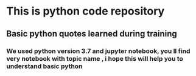 # This is python code repository
## Basic python quotes learned during training
### We used python version 3.7 and jupyter notebook, you ll find very notebook with topic name , i hope this will help you to understand basic python
